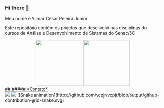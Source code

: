 ### Hi there 👋

<!--
**vcpjr/vcpjr** is a ✨ _special_ ✨ repository because its `README.md` (this file) appears on your GitHub profile.

Here are some ideas to get you started:

- 🔭 I’m currently working on ...
- 🌱 I’m currently learning ...
- 👯 I’m looking to collaborate on ...
- 🤔 I’m looking for help with ...
- 💬 Ask me about ...
- 📫 How to reach me: ...
- 😄 Pronouns: ...
- ⚡ Fun fact: ...
-->

Meu nome é Vilmar César Pereira Júnior

Este repositório contém os projetos que desenvolvi nas disciplinas do cursos de Análise e Desenvolvimento de Sistemas do Senac/SC

<div align="center">
  <a href="https://https://github.com/tatianebabel">
  <img height="150em" src="https://github-readme-stats.vercel.app/api?username=vcpjrw_icons=true&theme=synthwave&include_all_commits=true&count_private=true"/>
  <img height="150em" src="https://github-readme-stats.vercel.app/api/top-langs/?username=tatianebabel&layout=compact&langs_count=7&theme=synthwave"/>
</div>
  ##
  ##### *Contato*
<div>
<a href="www.linkedin.com/in/vcpjr/" target="_blank"><img src="https://img.shields.io/badge/-LinkedIn-%230077B5?style=for-the-badge&logo=linkedin&logoColor=white" target="_blank"></a>
  <a href = "mailto:vilmarcesarpereira@gmail.com"><img src="https://img.shields.io/badge/-Gmail-%23333?style=for-the-badge&logo=gmail&logoColor=white" target="_blank"></a>
 ![Snake animation](https://github.com/vcpjr/vcpjr/blob/output/github-contribution-grid-snake.svg)
</div>
